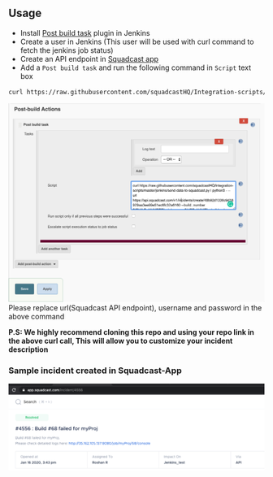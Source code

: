 
## Usage
+ Install [Post build task](https://wiki.jenkins.io/display/JENKINS/Post+build+task) plugin in Jenkins 
+ Create a user in Jenkins (This user will be used with curl command to fetch the jenkins job status)
+ Create an API endpoint in [Squadcast app](https://support.squadcast.com/docs/api)  
+ Add a `Post build task` and run the following command in `Script` text box
```sh
curl https://raw.githubusercontent.com/squadcastHQ/Integration-scripts/master/jenkins/send-data-to-squadcast.py | python3 - --url https://api.squadcast.com/v1/incidents/create/48b92d1336c9d18929aa3ee99e51ec6fc32a6160 --build_number ${BUILD_NUMBER} --job_name ${JOB_NAME} --build_url ${BUILD_URL} --job_url ${JOB_URL} --username *yourusername* --password *typepassword*
```
![Image](assets/jenkins_post_build_step.png)
Please replace url(Squadcast API endpoint), username and password in the above command

__P.S: We highly recommend cloning this repo and using your repo link in the above curl call, This will allow you to customize your incident description__

### Sample incident created in Squadcast-App
![Image](assets/sample_incident.png)